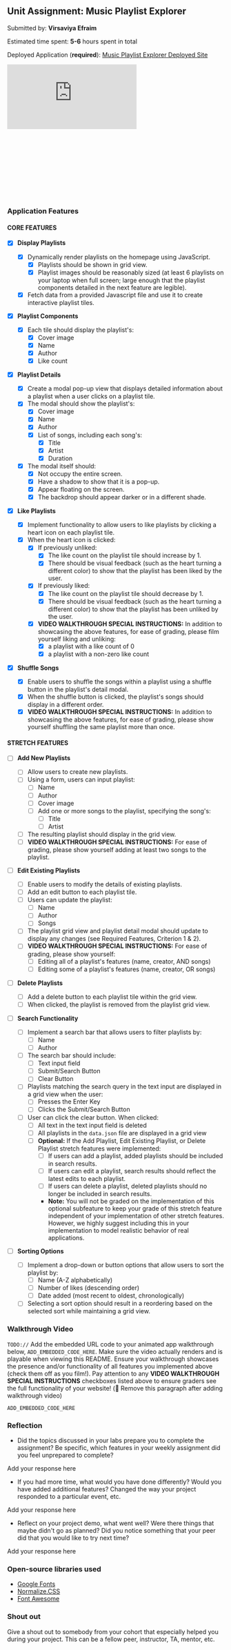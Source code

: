 ## Unit Assignment: Music Playlist Explorer

Submitted by: **Virsaviya Efraim**

Estimated time spent: **5-6** hours spent in total

Deployed Application (**required**):
[Music Playlist Explorer Deployed Site](https://www.loom.com/share/fcd4728723d9473c9ffae81e4e9f6c1b?sid=5f4e129d-6a29-49c9-9273-820d7af67557)

<div style="position: relative; padding-bottom: 61.016949152542374%; height: 0;">
  <iframe
    src="https://www.loom.com/embed/fcd4728723d9473c9ffae81e4e9f6c1b?sid=feb8e3fe-b750-4147-a757-d293c21c0e57"
    frameborder="0"
    webkitallowfullscreen
    mozallowfullscreen
    allowfullscreen style="position: absolute; top: 0; left: 0; width: 100% height: 100%;">
  </iframe>
</div>

### Application Features

#### CORE FEATURES

- [x] **Display Playlists**
  - [x] Dynamically render playlists on the homepage using JavaScript.
    - [x] Playlists should be shown in grid view.
    - [x] Playlist images should be reasonably sized (at least 6 playlists on
          your laptop when full screen; large enough that the playlist
          components detailed in the next feature are legible).
  - [x] Fetch data from a provided Javascript file and use it to create
        interactive playlist tiles.
- [x] **Playlist Components**
  - [x] Each tile should display the playlist's:
    - [x] Cover image
    - [x] Name
    - [x] Author
    - [x] Like count
- [x] **Playlist Details**
  - [x] Create a modal pop-up view that displays detailed information about a
        playlist when a user clicks on a playlist tile.
  - [x] The modal should show the playlist's:
    - [x] Cover image
    - [x] Name
    - [x] Author
    - [x] List of songs, including each song's:
      - [x] Title
      - [x] Artist
      - [x] Duration
  - [x] The modal itself should:
    - [x] Not occupy the entire screen.
    - [x] Have a shadow to show that it is a pop-up.
    - [x] Appear floating on the screen.
    - [x] The backdrop should appear darker or in a different shade.
- [x] **Like Playlists**

  - [x] Implement functionality to allow users to like playlists by clicking a
        heart icon on each playlist tile.
  - [x] When the heart icon is clicked:
    - [x] If previously unliked:
      - [x] The like count on the playlist tile should increase by 1.
      - [x] There should be visual feedback (such as the heart turning a
            different color) to show that the playlist has been liked by the
            user.
    - [x] If previously liked:
      - [x] The like count on the playlist tile should decrease by 1.
      - [x] There should be visual feedback (such as the heart turning a
            different color) to show that the playlist has been unliked by the
            user.
    - [x] **VIDEO WALKTHROUGH SPECIAL INSTRUCTIONS:** In addition to showcasing
          the above features, for ease of grading, please film yourself liking
          and unliking:
      - [x] a playlist with a like count of 0
      - [x] a playlist with a non-zero like count

- [x] **Shuffle Songs**
  - [x] Enable users to shuffle the songs within a playlist using a shuffle
        button in the playlist's detail modal.
  - [x] When the shuffle button is clicked, the playlist's songs should display
        in a different order.
  - [x] **VIDEO WALKTHROUGH SPECIAL INSTRUCTIONS:** In addition to showcasing
        the above features, for ease of grading, please show yourself shuffling
        the same playlist more than once.

#### STRETCH FEATURES

- [ ] **Add New Playlists**

  - [ ] Allow users to create new playlists.
  - [ ] Using a form, users can input playlist:
    - [ ] Name
    - [ ] Author
    - [ ] Cover image
    - [ ] Add one or more songs to the playlist, specifying the song's:
      - [ ] Title
      - [ ] Artist
  - [ ] The resulting playlist should display in the grid view.
  - [ ] **VIDEO WALKTHROUGH SPECIAL INSTRUCTIONS:** For ease of grading, please
        show yourself adding at least two songs to the playlist.

- [ ] **Edit Existing Playlists**

  - [ ] Enable users to modify the details of existing playlists.
  - [ ] Add an edit button to each playlist tile.
  - [ ] Users can update the playlist:
    - [ ] Name
    - [ ] Author
    - [ ] Songs
  - [ ] The playlist grid view and playlist detail modal should update to
        display any changes (see Required Features, Criterion 1 & 2).
  - [ ] **VIDEO WALKTHROUGH SPECIAL INSTRUCTIONS:** For ease of grading, please
        show yourself:
    - [ ] Editing all of a playlist's features (name, creator, AND songs)
    - [ ] Editing some of a playlist's features (name, creator, OR songs)

- [ ] **Delete Playlists**

  - [ ] Add a delete button to each playlist tile within the grid view.
  - [ ] When clicked, the playlist is removed from the playlist grid view.

- [ ] **Search Functionality**

  - [ ] Implement a search bar that allows users to filter playlists by:
    - [ ] Name
    - [ ] Author
  - [ ] The search bar should include:
    - [ ] Text input field
    - [ ] Submit/Search Button
    - [ ] Clear Button
  - [ ] Playlists matching the search query in the text input are displayed in a
        grid view when the user:
    - [ ] Presses the Enter Key
    - [ ] Clicks the Submit/Search Button
  - [ ] User can click the clear button. When clicked:
    - [ ] All text in the text input field is deleted
    - [ ] All playlists in the `data.json` file are displayed in a grid view
    - [ ] **Optional:** If the Add Playlist, Edit Existing Playlist, or Delete
          Playlist stretch features were implemented:
      - [ ] If users can add a playlist, added playlists should be included in
            search results.
      - [ ] If users can edit a playlist, search results should reflect the
            latest edits to each playlist.
      - [ ] If users can delete a playlist, deleted playlists should no longer
            be included in search results.
      - **Note:** You will not be graded on the implementation of this optional
        subfeature to keep your grade of this stretch feature independent of
        your implementation of other stretch features. However, we highly
        suggest including this in your implementation to model realistic
        behavior of real applications.

- [ ] **Sorting Options**
  - [ ] Implement a drop-down or button options that allow users to sort the
        playlist by:
    - [ ] Name (A-Z alphabetically)
    - [ ] Number of likes (descending order)
    - [ ] Date added (most recent to oldest, chronologically)
  - [ ] Selecting a sort option should result in a reordering based on the
        selected sort while maintaining a grid view.

### Walkthrough Video

`TODO://` Add the embedded URL code to your animated app walkthrough below,
`ADD_EMBEDDED_CODE_HERE`. Make sure the video actually renders and is playable
when viewing this README. Ensure your walkthrough showcases the presence and/or
functionality of all features you implemented above (check them off as you
film!). Pay attention to any **VIDEO WALKTHROUGH SPECIAL INSTRUCTIONS**
checkboxes listed above to ensure graders see the full functionality of your
website! (🚫 Remove this paragraph after adding walkthrough video)

`ADD_EMBEDDED_CODE_HERE`

### Reflection

- Did the topics discussed in your labs prepare you to complete the assignment?
  Be specific, which features in your weekly assignment did you feel unprepared
  to complete?

Add your response here

- If you had more time, what would you have done differently? Would you have
  added additional features? Changed the way your project responded to a
  particular event, etc.

Add your response here

- Reflect on your project demo, what went well? Were there things that maybe
  didn't go as planned? Did you notice something that your peer did that you
  would like to try next time?

Add your response here

### Open-source libraries used

- [Google Fonts](https://fonts.googleapis.com/css2)
- [Normalize.CSS](https://cdn.jsdelivr.net/npm/normalize.css)
- [Font Awesome](https://cdnjs.cloudflare.com/ajax/libs/font-awesome)

### Shout out

Give a shout out to somebody from your cohort that especially helped you during
your project. This can be a fellow peer, instructor, TA, mentor, etc.
